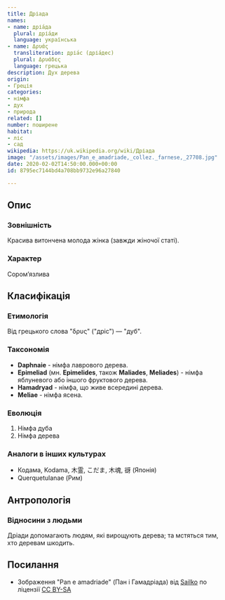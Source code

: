 ```yaml
---
title: Дріада
names:
- name: дріа́да
  plural: дріа́ди
  language: українська
- name: Δρυάς
  transliteration: дріа́с (дріа́дес)
  plural: Δρυάδες
  language: грецька
description: Дух дерева
origin:
- Греція
categories:
- німфа
- дух
- природа
related: []
number: поширене
habitat:
- ліс
- сад
wikipedia: https://uk.wikipedia.org/wiki/Дріада
image: "/assets/images/Pan_e_amadriade,_collez._farnese,_27708.jpg"
date: 2020-02-02T14:50:00.000+00:00
id: 8795ec7144bd4a708bb9732e96a27840

---
```

## Опис

### Зовнішність

Красива витончена молода жінка (завжди жіночої статі).

### Характер

Сором’язлива

## Класифікація

### Етимологія

Від грецького слова "δρυς" ("дріс") — "дуб".

### Таксономія

* **Daphnaie** - німфа лаврового дерева.
* **Epimeliad** (мн. **Epimelides**, також **Maliades**, **Meliades**) - німфа яблуневого або іншого фруктового дерева.
* **Hamadryad** - німфа, що живе всередині дерева.
* **Meliae** - німфа ясена.

### Еволюція

1. Німфа дуба
2. Німфа дерева

### Аналоги в інших культурах

* Кодама, Kodama, 木霊, こだま, 木魂, 谺 (Японія)
* Querquetulanae (Рим)

## Антропологія

### Відносини з людьми

Дріади допомагають людям, які вирощують дерева; та мстяться тим, хто деревам шкодить.

## Посилання

* Зображення "Pan e amadriade" (Пан і Гамадріада) від [Sailko](https://commons.wikimedia.org/wiki/File:Pan_e_amadriade,_collez._farnese,_27708.jpg) по ліцензії [CC BY-SA](https://creativecommons.org/licenses/by-sa/3.0)